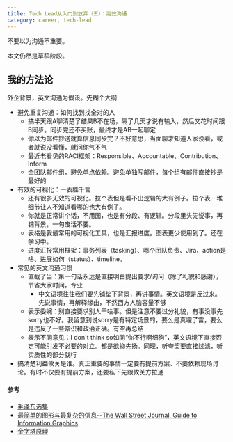 ```yaml
---
title: Tech Lead从入门到放弃（五）：高效沟通
category: career, tech-lead
---
```


不要以为沟通不重要。

<Summary WIP>本文仍然是草稿阶段。

## 我的方法论

外企背景，英文沟通为假设。先糊个大纲

* 避免重复沟通：如何找到找全对的人
  * 搞半天跟A聊清楚了结果B不在场，隔了几天才说有输入，然后又花时间跟B同步。同步完还不买账，最终才是AB一起聊定
  * 你以为邮件抄送就算信息同步完？不好意思，当面聊才知道人家没看，或者就说没看懂，就问你气不气
  * 最近老看见的RACI框架：Responsible、Accountable、Contribution、Inform
  * 全团队邮件组，避免单点依赖。避免单独写邮件，每个组有邮件直接抄是最好的
* 有效的可视化：一表胜千言
  * 还有很多无效的可视化。拉个表但是看不出逻辑的大有例子。拉个表一堆细节让人不知道看哪的也大有例子。
  * 你就是正常讲个话，不用图，也是有分段、有逻辑。分段里头先说事，再铺背景，一句废话不要。
  * 表格是我最常用的可视化工具，也是汇报进度。图表更少使用到了。还在学习中。
  * 进度汇报常用框架：事务列表（tasking）、哪个团队负责、Jira、action是啥、进展如何（status）、timeline。
* 常见的英文沟通习惯
  * 直截了当：第一句话永远是直接明白提出要求/询问（除了礼貌和感谢），节省大家时间，专业
    * 中文语境往往我们要先铺垫下背景，再讲事情。英文语境是反过来。先说事情，再解释缘由，不然西方人脑容量不够
  * 表示委婉：别直接要求别人干啥事。但是注意不要过分礼貌，有事没事先sorry也不好。我留意到说sorry是有特定场景的，要么是真埋了雷，要么是违反了一些常识和政治正确。有空再总结
  * 表示不同意见：I don't think so如同“你不行啊细狗”，英文语境下直接否定可能引发不必要的对立。都是欲抑先扬。同理，听夸奖要直接过滤，听实质性的部分就行
* 搞清楚利益攸关是谁。真正重要的事情一定要有提前方案、不要依赖现场讨论。有时不仅要有提前方案，还要私下先跟攸关方拉通

#### 参考

* [毛泽东选集](https://book.douban.com/subject/1139360/)
* [最简单的图形与最复杂的信息--The Wall Street Journal, Guide to Information Graphics](https://book.douban.com/subject/25755879/)
* [金字塔原理](https://book.douban.com/subject/33391219/)
